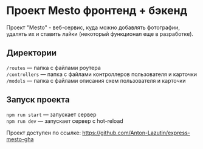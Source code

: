 # Проект Mesto фронтенд + бэкенд

Проект "Mesto" - веб-сервис, куда можно добавлять фотографии, удалять их и ставить лайки (некоторый функционал еще в разработке). 

## Директории

`/routes` — папка с файлами роутера  
`/controllers` — папка с файлами контроллеров пользователя и карточки   
`/models` — папка с файлами описания схем пользователя и карточки  

## Запуск проекта

`npm run start` — запускает сервер   
`npm run dev` — запускает сервер с hot-reload

Проект доступен по ссылке: https://github.com/Anton-Lazutin/express-mesto-gha